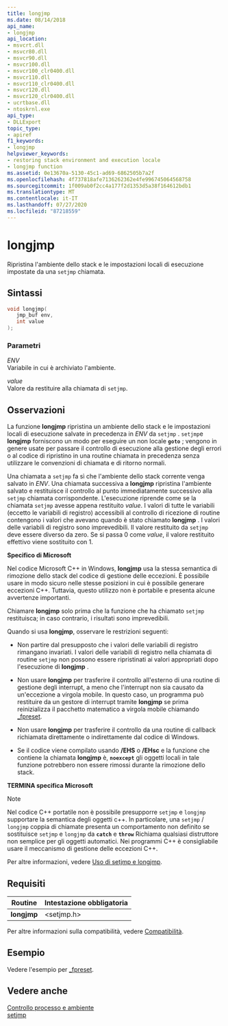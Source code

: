 ```yaml
---
title: longjmp
ms.date: 08/14/2018
api_name:
- longjmp
api_location:
- msvcrt.dll
- msvcr80.dll
- msvcr90.dll
- msvcr100.dll
- msvcr100_clr0400.dll
- msvcr110.dll
- msvcr110_clr0400.dll
- msvcr120.dll
- msvcr120_clr0400.dll
- ucrtbase.dll
- ntoskrnl.exe
api_type:
- DLLExport
topic_type:
- apiref
f1_keywords:
- longjmp
helpviewer_keywords:
- restoring stack environment and execution locale
- longjmp function
ms.assetid: 0e13670a-5130-45c1-ad69-6862505b7a2f
ms.openlocfilehash: 4f737818afe7136262362e4fe996745064568758
ms.sourcegitcommit: 1f009ab0f2cc4a177f2d1353d5a38f164612bdb1
ms.translationtype: MT
ms.contentlocale: it-IT
ms.lasthandoff: 07/27/2020
ms.locfileid: "87218559"
---
```

# <a name="longjmp"></a>longjmp

Ripristina l'ambiente dello stack e le impostazioni locali di esecuzione impostate da una `setjmp` chiamata.

## <a name="syntax"></a>Sintassi

```C
void longjmp(
   jmp_buf env,
   int value
);
```

### <a name="parameters"></a>Parametri

*ENV*<br/>
Variabile in cui è archiviato l'ambiente.

*value*<br/>
Valore da restituire alla chiamata di `setjmp`.

## <a name="remarks"></a>Osservazioni

La funzione **longjmp** ripristina un ambiente dello stack e le impostazioni locali di esecuzione salvate in precedenza in *ENV* da `setjmp` . `setjmp`e **longjmp** forniscono un modo per eseguire un non locale **`goto`** ; vengono in genere usate per passare il controllo di esecuzione alla gestione degli errori o al codice di ripristino in una routine chiamata in precedenza senza utilizzare le convenzioni di chiamata e di ritorno normali.

Una chiamata a `setjmp` fa sì che l'ambiente dello stack corrente venga salvato in *ENV*. Una chiamata successiva a **longjmp** ripristina l'ambiente salvato e restituisce il controllo al punto immediatamente successivo alla `setjmp` chiamata corrispondente. L'esecuzione riprende come se la chiamata `setjmp` avesse appena restituito *value*. I valori di tutte le variabili (eccetto le variabili di registro) accessibili al controllo di ricezione di routine contengono i valori che avevano quando è stato chiamato **longjmp** . I valori delle variabili di registro sono imprevedibili. Il valore restituito da `setjmp` deve essere diverso da zero. Se si passa 0 come *value*, il valore restituito effettivo viene sostituito con 1.

**Specifico di Microsoft**

Nel codice Microsoft C++ in Windows, **longjmp** usa la stessa semantica di rimozione dello stack del codice di gestione delle eccezioni. È possibile usare in modo sicuro nelle stesse posizioni in cui è possibile generare eccezioni C++. Tuttavia, questo utilizzo non è portabile e presenta alcune avvertenze importanti.

Chiamare **longjmp** solo prima che la funzione che ha chiamato `setjmp` restituisca; in caso contrario, i risultati sono imprevedibili.

Quando si usa **longjmp**, osservare le restrizioni seguenti:

- Non partire dal presupposto che i valori delle variabili di registro rimangano invariati. I valori delle variabili di registro nella chiamata di routine `setjmp` non possono essere ripristinati ai valori appropriati dopo l'esecuzione di **longjmp** .

- Non usare **longjmp** per trasferire il controllo all'esterno di una routine di gestione degli interrupt, a meno che l'interrupt non sia causato da un'eccezione a virgola mobile. In questo caso, un programma può restituire da un gestore di interrupt tramite **longjmp** se prima reinizializza il pacchetto matematico a virgola mobile chiamando [_fpreset](fpreset.md).

- Non usare **longjmp** per trasferire il controllo da una routine di callback richiamata direttamente o indirettamente dal codice di Windows.

- Se il codice viene compilato usando **/EHS** o **/EHsc** e la funzione che contiene la chiamata **longjmp** è, **`noexcept`** gli oggetti locali in tale funzione potrebbero non essere rimossi durante la rimozione dello stack.

**TERMINA specifica Microsoft**

> [!NOTE]
> Nel codice C++ portatile non è possibile presupporre `setjmp` e `longjmp` supportare la semantica degli oggetti c++. In particolare, una `setjmp` / `longjmp` coppia di chiamate presenta un comportamento non definito se sostituisce `setjmp` e `longjmp` da **`catch`** e **`throw`** Richiama qualsiasi distruttore non semplice per gli oggetti automatici. Nei programmi C++ è consigliabile usare il meccanismo di gestione delle eccezioni C++.

Per altre informazioni, vedere [Uso di setjmp e longjmp](../../cpp/using-setjmp-longjmp.md).

## <a name="requirements"></a>Requisiti

|Routine|Intestazione obbligatoria|
|-------------|---------------------|
|**longjmp**|\<setjmp.h>|

Per altre informazioni sulla compatibilità, vedere [Compatibilità](../../c-runtime-library/compatibility.md).

## <a name="example"></a>Esempio

Vedere l'esempio per [_fpreset](fpreset.md).

## <a name="see-also"></a>Vedere anche

[Controllo processo e ambiente](../../c-runtime-library/process-and-environment-control.md)<br/>
[setjmp](setjmp.md)
